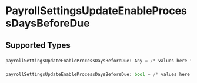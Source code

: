 # PayrollSettingsUpdateEnableProcessDaysBeforeDue


## Supported Types

### 

```python
payrollSettingsUpdateEnableProcessDaysBeforeDue: Any = /* values here */
```

### 

```python
payrollSettingsUpdateEnableProcessDaysBeforeDue: bool = /* values here */
```

